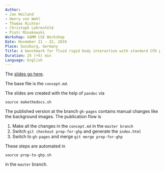 ```yaml
---
Author:
- Jan Heiland
- Henry von Wahl
- Thomas Richter
- Christoph Lehrenfeld
- Piotr Minakowski
Workshop: GAMM CSE Workshop
Date: November 21 - 22, 2019
Place: Gunzburg, Germany
Title: A benchmark for fluid rigid body interaction with standard CFD packages
Duration: 25 (+5) min
Language: English
---
```


The [slides go here](https://janheiland.de/19-talk-fsi-benchmark/).

The base file is the `concept.md`.

The slides are created with the help of `pandoc` via

```
source makethedocs.sh
```

The published version at the branch `gh-pages` contains manual changes like the background images. The publication flow is 

1. Make all the changes in the `concept.md` in the `master branch`
2. Switch `git checkout prep-for-ghp` and generate the `index.html`
3. Switch to `gh-pages` and merge `git merge prep-for-ghp`

These steps are automated in

```
source prop-to-ghp.sh
```

in the `master` branch.
